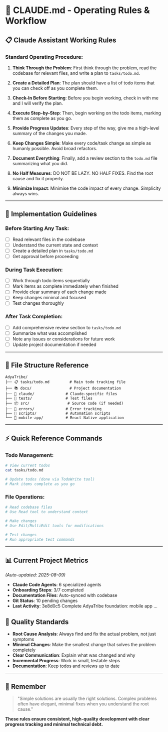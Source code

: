 # 🤖 CLAUDE.md - Operating Rules & Workflow

## 📋 **Claude Assistant Working Rules**

### **Standard Operating Procedure:**

1. **Think Through the Problem**: First think through the problem, read the codebase for relevant files, and write a plan to `tasks/todo.md`.

2. **Create a Detailed Plan**: The plan should have a list of todo items that you can check off as you complete them.

3. **Check-In Before Starting**: Before you begin working, check in with me and I will verify the plan.

4. **Execute Step-by-Step**: Then, begin working on the todo items, marking them as complete as you go.

5. **Provide Progress Updates**: Every step of the way, give me a high-level summary of the changes you made.

6. **Keep Changes Simple**: Make every code/task change as simple as humanly possible. Avoid broad refactors.

7. **Document Everything**: Finally, add a review section to the `todo.md` file summarizing what you did.

8. **No Half Measures**: DO NOT BE LAZY. NO HALF FIXES. Find the root cause and fix it properly.

9. **Minimize Impact**: Minimise the code impact of every change. Simplicity always wins.

---

## 🔧 **Implementation Guidelines**

### **Before Starting Any Task:**
- [ ] Read relevant files in the codebase
- [ ] Understand the current state and context
- [ ] Create a detailed plan in `tasks/todo.md`
- [ ] Get approval before proceeding

### **During Task Execution:**
- [ ] Work through todo items sequentially
- [ ] Mark items as complete immediately when finished
- [ ] Provide clear summary of each change made
- [ ] Keep changes minimal and focused
- [ ] Test changes thoroughly

### **After Task Completion:**
- [ ] Add comprehensive review section to `tasks/todo.md`
- [ ] Summarize what was accomplished
- [ ] Note any issues or considerations for future work
- [ ] Update project documentation if needed

---

## 📁 **File Structure Reference**

```
AdyaTribe/
├── 📋 tasks/todo.md         # Main todo tracking file
├── 📚 docs/                 # Project documentation
├── 🤖 claude/              # Claude-specific files
├── 🧪 tests/               # Test files
├── 📦 src/                 # Source code (if needed)
├── 🚨 errors/              # Error tracking
├── 🔧 scripts/             # Automation scripts
└── 📱 mobile-app/          # React Native application
```

---

## ⚡ **Quick Reference Commands**

### **Todo Management:**
```bash
# View current todos
cat tasks/todo.md

# Update todos (done via TodoWrite tool)
# Mark items complete as you go
```

### **File Operations:**
```bash
# Read codebase files
# Use Read tool to understand context

# Make changes
# Use Edit/MultiEdit tools for modifications

# Test changes
# Run appropriate test commands
```

---


## 📊 **Current Project Metrics** 
*(Auto-updated: 2025-08-09)*

- **Claude Code Agents**: 6 specialized agents
- **Onboarding Steps**: 3/7 completed
- **Documentation Files**: Auto-synced with codebase
- **Git Status**: 10 pending changes
- **Last Activity**: 3e8d0c5 Complete AdyaTribe foundation: mobile app ...

## 🎯 **Quality Standards**

- **Root Cause Analysis**: Always find and fix the actual problem, not just symptoms
- **Minimal Changes**: Make the smallest change that solves the problem completely  
- **Clear Communication**: Explain what was changed and why
- **Incremental Progress**: Work in small, testable steps
- **Documentation**: Keep todos and reviews up to date

---

## 🚨 **Remember**

> "Simple solutions are usually the right solutions. Complex problems often have elegant, minimal fixes when you understand the root cause."

**These rules ensure consistent, high-quality development with clear progress tracking and minimal technical debt.**